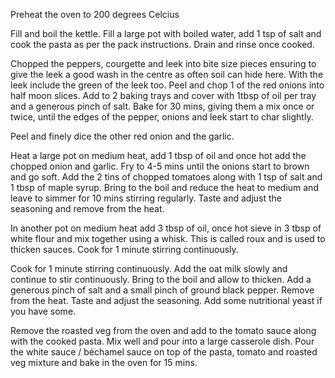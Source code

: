 Preheat the oven to 200 degrees Celcius

Fill and boil the kettle. Fill a large pot with boiled water, add 1 tsp of salt and cook the pasta as per the pack instructions. Drain and rinse once cooked.

Chopped the peppers, courgette and leek into bite size pieces ensuring to give the leek a good wash in the centre as often soil can hide here. With the leek include the green of the leek too. Peel and chop 1 of the red onions into half moon slices. Add to 2 baking trays and cover with 1tbsp of oil per tray and a generous pinch of salt. Bake for 30 mins, giving them a mix once or twice, until the edges of the pepper, onions and leek start to char slightly.

Peel and finely dice the other red onion and the garlic.

Heat a large pot on medium heat, add 1 tbsp of oil and once hot add the chopped onion and garlic. Fry to 4-5 mins until the onions start to brown and go soft. Add the 2 tins of chopped tomatoes along with 1 tsp of salt and 1 tbsp of maple syrup. Bring to the boil and reduce the heat to medium and leave to simmer for 10 mins stirring regularly. Taste and adjust the seasoning and remove from the heat.

In another pot on medium heat add 3 tbsp of oil, once hot sieve in 3 tbsp of white flour and mix together using a whisk. This is called roux and is used to thicken sauces. Cook for 1 minute stirring continuously.

Cook for 1 minute stirring continuously. Add the oat milk slowly and continue to stir continuously. Bring to the boil and allow to thicken. Add a generous pinch of salt and a small pinch of ground black pepper. Remove from the heat. Taste and adjust the seasoning. Add some nutritional yeast if you have some.

Remove the roasted veg from the oven and add to the tomato sauce along with the cooked pasta. Mix well and pour into a large casserole dish. Pour the white sauce / béchamel sauce on top of the pasta, tomato and roasted veg mixture and bake in the oven for 15 mins.

